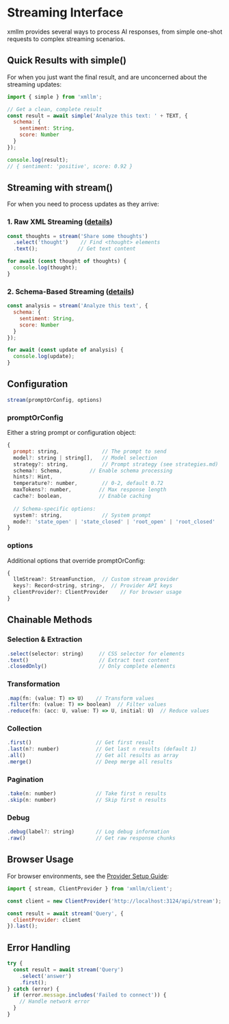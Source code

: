 # Streaming Interface

xmllm provides several ways to process AI responses, from simple one-shot requests to complex streaming scenarios.

## Quick Results with simple()

For when you just want the final result, and are unconcerned about the streaming updates:

```javascript
import { simple } from 'xmllm';

// Get a clean, complete result
const result = await simple('Analyze this text: ' + TEXT, {
  schema: {
    sentiment: String,
    score: Number
  }
});

console.log(result);
// { sentiment: 'positive', score: 0.92 }
```

## Streaming with stream()

For when you need to process updates as they arrive:

### 1. Raw XML Streaming ([details](./raw_streaming.md))
```javascript
const thoughts = stream('Share some thoughts')
  .select('thought')    // Find <thought> elements
  .text();             // Get text content

for await (const thought of thoughts) {
  console.log(thought);
}
```

### 2. Schema-Based Streaming ([details](./schema_streaming.md))
```javascript
const analysis = stream('Analyze this text', {
  schema: {
    sentiment: String,
    score: Number
  }
});

for await (const update of analysis) {
  console.log(update);
}
```

## Configuration

```javascript
stream(promptOrConfig, options)
```

### promptOrConfig
Either a string prompt or configuration object:
```javascript
{
  prompt: string,              // The prompt to send
  model?: string | string[],   // Model selection
  strategy?: string,           // Prompt strategy (see strategies.md)
  schema?: Schema,         // Enable schema processing
  hints?: Hint,
  temperature?: number,        // 0-2, default 0.72
  maxTokens?: number,         // Max response length
  cache?: boolean,            // Enable caching
  
  // Schema-specific options:
  system?: string,             // System prompt
  mode?: 'state_open' | 'state_closed' | 'root_open' | 'root_closed'
}
```

### options
Additional options that override promptOrConfig:
```javascript
{
  llmStream?: StreamFunction,  // Custom stream provider
  keys?: Record<string, string>,  // Provider API keys
  clientProvider?: ClientProvider    // For browser usage
}
```

## Chainable Methods

### Selection & Extraction
```javascript
.select(selector: string)     // CSS selector for elements
.text()                       // Extract text content
.closedOnly()                 // Only complete elements
```

### Transformation
```javascript
.map(fn: (value: T) => U)    // Transform values
.filter(fn: (value: T) => boolean)  // Filter values
.reduce(fn: (acc: U, value: T) => U, initial: U)  // Reduce values
```

### Collection
```javascript
.first()                     // Get first result
.last(n?: number)            // Get last n results (default 1)
.all()                       // Get all results as array
.merge()                     // Deep merge all results
```

### Pagination
```javascript
.take(n: number)             // Take first n results
.skip(n: number)             // Skip first n results
```

### Debug
```javascript
.debug(label?: string)       // Log debug information
.raw()                       // Get raw response chunks
```

## Browser Usage

For browser environments, see the [Provider Setup Guide](./providers.md#browser-usage):

```javascript
import { stream, ClientProvider } from 'xmllm/client';

const client = new ClientProvider('http://localhost:3124/api/stream');

const result = await stream('Query', {
  clientProvider: client
}).last();
```

## Error Handling

```javascript
try {
  const result = await stream('Query')
    .select('answer')
    .first();
} catch (error) {
  if (error.message.includes('Failed to connect')) {
    // Handle network error
  }
}
``` 

